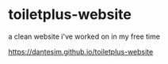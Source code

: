 # toiletplus-website
 a clean website i've worked on in my free time 

https://dantesim.github.io/toiletplus-website

